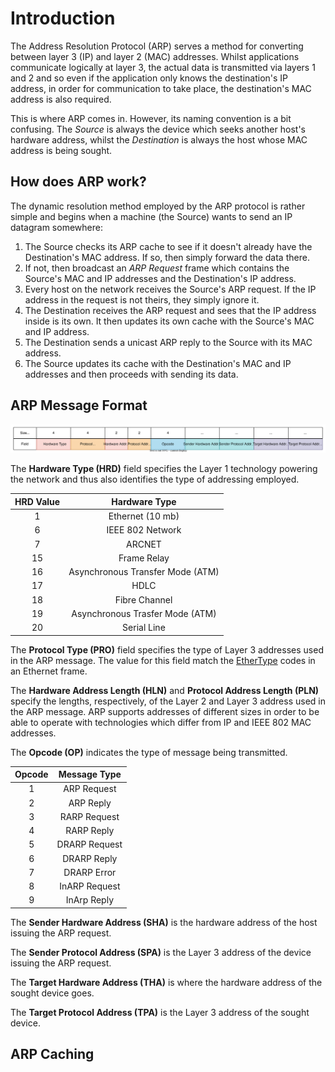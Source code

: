 # Introduction
The Address Resolution Protocol (ARP) serves a method for converting between layer 3 (IP) and layer 2 (MAC) addresses. Whilst applications communicate logically at layer 3, the actual data is transmitted via layers 1 and 2 and so even if the application only knows the destination's IP address, in order for communication to take place, the destination's MAC address is also required.

This is where ARP comes in. However, its naming convention is a bit confusing. The *Source* is always the device which seeks another host's hardware address, whilst the *Destination* is always the host whose MAC address is being sought.

## How does ARP work?
The dynamic resolution method employed by the ARP protocol is rather simple and begins when a machine (the Source) wants to send an IP datagram somewhere:

1. The Source checks its ARP cache to see if it doesn't already have the Destination's MAC address. If so, then simply forward the data there.
2. If not, then broadcast an *ARP Request* frame which contains the Source's MAC and IP addresses and the Destination's IP address.
3. Every host on the network receives the Source's ARP request. If the IP address in the request is not theirs, they simply ignore it.
4. The Destination receives the ARP request and sees that the IP address inside is its own. It then updates its own cache with the Source's MAC and IP address.
5. The Destination sends a unicast ARP reply to the Source with its MAC address.
6. The Source updates its cache with the Destination's MAC and IP addresses and then proceeds with sending its data.

## ARP Message Format

![](Resources/Images/ARP/ARP%20Message%20Format.svg)

The **Hardware Type (HRD)** field specifies the Layer 1 technology powering the network and thus also identifies the type of addressing employed.

|HRD Value|Hardware Type|
|:---:|:---:|
|1|Ethernet (10 mb)|
|6|IEEE 802 Network|
|7|ARCNET|
|15|Frame Relay|
|16|Asynchronous Transfer Mode (ATM)|
|17|HDLC|
|18|Fibre Channel|
|19|Asynchronous Trasfer Mode (ATM)|
|20|Serial Line|

The **Protocol Type (PRO)** field specifies the type of Layer 3 addresses used in the ARP message. The value for this field match the [EtherType](Ethernet%20(IEEE%20802.3).md) codes in an Ethernet frame.

The **Hardware Address Length (HLN)** and **Protocol Address Length (PLN)** specify the lengths, respectively, of the Layer 2 and Layer 3 address used in the ARP message. ARP supports addresses of different sizes in order to be able to operate with technologies which differ from IP and IEEE 802 MAC addresses.

The **Opcode (OP)** indicates the type of message being transmitted.

|Opcode|Message Type|
|:---:|:----:|
|1|ARP Request|
|2|ARP Reply|
|3|RARP Request|
|4|RARP Reply|
|5|DRARP Request|
|6|DRARP Reply|
|7|DRARP Error|
|8|InARP Request|
|9|InArp Reply|

The **Sender Hardware Address (SHA)** is the hardware address of the host issuing the ARP request.

The **Sender Protocol Address (SPA)** is the Layer 3 address of the device issuing the ARP request.

The **Target Hardware Address (THA)** is where the hardware address of the sought device goes.

The **Target Protocol Address (TPA)** is the Layer 3 address of the sought device.

## ARP Caching
